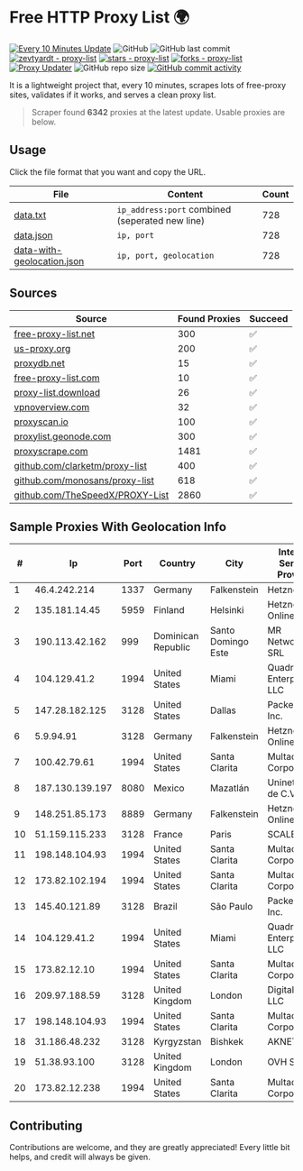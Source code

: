 
# Free HTTP Proxy List 🌍

[![Every 10 Minutes Update](https://github.com/mertguvencli/http-proxy-list/actions/workflows/main.yml/badge.svg?branch=main)](https://github.com/mertguvencli/http-proxy-list/actions/workflows/main.yml)
![GitHub](https://img.shields.io/github/license/mertguvencli/http-proxy-list)
![GitHub last commit](https://img.shields.io/github/last-commit/mertguvencli/http-proxy-list)
[![zevtyardt - proxy-list](https://img.shields.io/static/v1?label=zevtyardt&message=proxy-list&color=blue&logo=github)](https://github.com/zevtyardt/proxy-list "Go to GitHub repo")
[![stars - proxy-list](https://img.shields.io/github/stars/zevtyardt/proxy-list?style=social)](https://github.com/zevtyardt/proxy-list)
[![forks - proxy-list](https://img.shields.io/github/forks/zevtyardt/proxy-list?style=social)](https://github.com/zevtyardt/proxy-list)
[![Proxy Updater](https://github.com/zevtyardt/proxy-list/workflows/Proxy%20Updater/badge.svg)](https://github.com/zevtyardt/proxy-list/actions?query=workflow:"Proxy+Updater")
![GitHub repo size](https://img.shields.io/github/repo-size/zevtyardt/proxy-list)
[![GitHub commit activity](https://img.shields.io/github/commit-activity/m/zevtyardt/proxy-list?logo=commits)](https://github.com/zevtyardt/proxy-list/commits/main)

It is a lightweight project that, every 10 minutes, scrapes lots of free-proxy sites, validates if it works, and serves a clean proxy list.

> Scraper found **6342** proxies at the latest update. Usable proxies are below.

## Usage

Click the file format that you want and copy the URL.

|File|Content|Count|
|----|-------|-----|
|[data.txt](https://raw.githubusercontent.com/mertguvencli/http-proxy-list/main/proxy-list/data.txt)|`ip_address:port` combined (seperated new line)|728|
|[data.json](https://raw.githubusercontent.com/mertguvencli/http-proxy-list/main/proxy-list/data.json)|`ip, port`|728|
|[data-with-geolocation.json](https://raw.githubusercontent.com/mertguvencli/http-proxy-list/main/proxy-list/data-with-geolocation.json)|`ip, port, geolocation`|728|

## Sources

|Source|Found Proxies|Succeed|
|------|-------------|-------|
|[free-proxy-list.net](https://free-proxy-list.net)|300|✅|
|[us-proxy.org](https://www.us-proxy.org)|200|✅|
|[proxydb.net](http://proxydb.net)|15|✅|
|[free-proxy-list.com](https://free-proxy-list.com/?page=&port=&type%5B%5D=http&type%5B%5D=https&up_time=0&search=Search)|10|✅|
|[proxy-list.download](https://www.proxy-list.download/HTTP)|26|✅|
|[vpnoverview.com](https://vpnoverview.com/privacy/anonymous-browsing/free-proxy-servers)|32|✅|
|[proxyscan.io](https://www.proxyscan.io)|100|✅|
|[proxylist.geonode.com](https://proxylist.geonode.com/api/proxy-list?limit=300&page=1&sort_by=lastChecked&sort_type=desc&protocols=http,https)|300|✅|
|[proxyscrape.com](https://api.proxyscrape.com/v2/?request=displayproxies&protocol=http&timeout=10000&country=all&ssl=all&anonymity=all)|1481|✅|
|[github.com/clarketm/proxy-list](https://raw.githubusercontent.com/clarketm/proxy-list/master/proxy-list-raw.txt)|400|✅|
|[github.com/monosans/proxy-list](https://raw.githubusercontent.com/monosans/proxy-list/main/proxies/http.txt)|618|✅|
|[github.com/TheSpeedX/PROXY-List](https://raw.githubusercontent.com/TheSpeedX/PROXY-List/master/http.txt)|2860|✅|


## Sample Proxies With Geolocation Info

|#|Ip|Port|Country|City|Internet Service Provider|
|-|--|----|-------|----|-------------------------|
|1|46.4.242.214|1337|Germany|Falkenstein|Hetzner|
|2|135.181.14.45|5959|Finland|Helsinki|Hetzner Online GmbH|
|3|190.113.42.162|999|Dominican Republic|Santo Domingo Este|MR Networking, SRL|
|4|104.129.41.2|1994|United States|Miami|QuadraNet Enterprises LLC|
|5|147.28.182.125|3128|United States|Dallas|Packet Host, Inc.|
|6|5.9.94.91|3128|Germany|Falkenstein|Hetzner Online GmbH|
|7|100.42.79.61|1994|United States|Santa Clarita|Multacom Corporation|
|8|187.130.139.197|8080|Mexico|Mazatlán|Uninet S.A. de C.V.|
|9|148.251.85.173|8889|Germany|Falkenstein|Hetzner Online GmbH|
|10|51.159.115.233|3128|France|Paris|SCALEWAY|
|11|198.148.104.93|1994|United States|Santa Clarita|Multacom Corporation|
|12|173.82.102.194|1994|United States|Santa Clarita|Multacom Corporation|
|13|145.40.121.89|3128|Brazil|São Paulo|Packet Host, Inc.|
|14|104.129.41.2|1994|United States|Miami|QuadraNet Enterprises LLC|
|15|173.82.12.10|1994|United States|Santa Clarita|Multacom Corporation|
|16|209.97.188.59|3128|United Kingdom|London|DigitalOcean, LLC|
|17|198.148.104.93|1994|United States|Santa Clarita|Multacom Corporation|
|18|31.186.48.232|3128|Kyrgyzstan|Bishkek|AKNET Ltd.|
|19|51.38.93.100|3128|United Kingdom|London|OVH SAS|
|20|173.82.12.238|1994|United States|Santa Clarita|Multacom Corporation|



## Contributing

Contributions are welcome, and they are greatly appreciated! Every
little bit helps, and credit will always be given.


